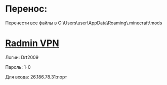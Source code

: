 <h1>Перенос:</h1>
<p>Перенести все файлы в C:\Users\user\AppData\Roaming\.minecraft\mods</p>
<h1><a href="https://download.radmin-vpn.com/download/files/Radmin_VPN_1.1.4395.16.exe">Radmin VPN</a></h1>
<p>Логин: Drt2009</p>
<p>Пароль: 1-0</p>
<p>Для входа: 26.186.78.31:порт</p>
